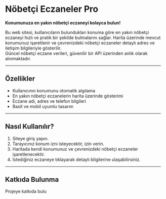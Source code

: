 # Nöbetçi Eczaneler Pro

**Konumunuza en yakın nöbetçi eczaneyi kolayca bulun!**

Bu web sitesi, kullanıcıların bulundukları konuma göre en yakın nöbetçi eczaneyi hızlı ve pratik bir şekilde bulmalarını sağlar. Harita üzerinde mevcut konumunuz işaretlenir ve çevrenizdeki nöbetçi eczaneler detaylı adres ve iletişim bilgileriyle gösterilir.  
Güncel nöbetçi eczane verileri, güvenilir bir API üzerinden anlık olarak alınmaktadır.

---

## Özellikler
- Kullanıcının konumunu otomatik algılama  
- En yakın nöbetçi eczanelerin harita üzerinde gösterimi  
- Eczane adı, adres ve telefon bilgileri  
- Basit ve mobil uyumlu tasarım  

---

## Nasıl Kullanılır?
1. Siteye giriş yapın.  
2. Tarayıcınız konum izni isteyecektir, izin verin.  
3. Haritada kendi konumunuz ve çevrenizdeki nöbetçi eczaneler işaretlenecektir.  
4. İstediğiniz eczaneye tıklayarak detaylı bilgilerine ulaşabilirsiniz.

---

## Katkıda Bulunma
Projeye katkıda bulu
